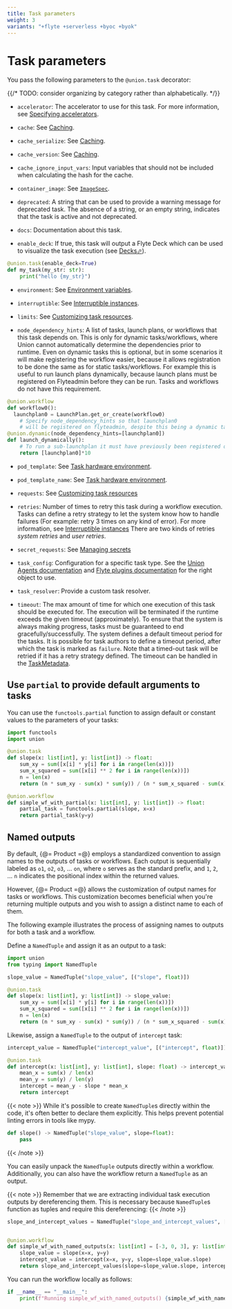 ```yaml
---
title: Task parameters
weight: 3
variants: "+flyte +serverless +byoc +byok"
---
```


# Task parameters

You pass the following parameters to the `@union.task` decorator:

{{/* TODO: consider organizing by category rather than alphabetically. */}}

* `accelerator`: The accelerator to use for this task.
  For more information, see [Specifying accelerators](https://docs.flyte.org/en/latest/api/flytekit/extras.accelerators.html#specifying-accelerators).

* `cache`: See [Caching](../caching.md).

* `cache_serialize`: See [Caching](../caching.md).

* `cache_version`: See [Caching](../caching.md).

* `cache_ignore_input_vars`: Input variables that should not be included when calculating the hash for the cache.

* `container_image`: See [`ImageSpec`](./task-software-environment/imagespec.md).

* `deprecated`: A string that can be used to provide a warning message for deprecated task.
  The absence of a string, or an empty string, indicates that the task is active and not deprecated.

* `docs`: Documentation about this task.

* `enable_deck`: If true, this task will output a Flyte Deck which can be used to visualize the task execution
  (see [Decks&#x2B00;](https://docs.flyte.org/en/latest/user_guide/development_lifecycle/decks.html#id1)).

```python
@union.task(enable_deck=True)
def my_task(my_str: str):
    print("hello {my_str}")
```

* `environment`: See [Environment variables](./task-software-environment/environment-variables.md).

* `interruptible`: See [Interruptible instances](./task-hardware-environment/interruptible-instances.md).

* `limits`: See [Customizing task resources](./task-hardware-environment/customizing-task-resources.md).

* `node_dependency_hints`: A list of tasks, launch plans, or workflows that this task depends on.
  This is only for dynamic tasks/workflows, where Union cannot automatically determine the dependencies prior to runtime.
  Even on dynamic tasks this is optional, but in some scenarios it will make registering the workflow easier,
  because it allows registration to be done the same as for static tasks/workflows.
  For example this is useful to run launch plans dynamically, because launch plans must be registered on Flyteadmin before they can be run.
  Tasks and workflows do not have this requirement.

```python
@union.workflow
def workflow0():
  launchplan0 = LaunchPlan.get_or_create(workflow0)
    # Specify node_dependency_hints so that launchplan0
    # will be registered on flyteadmin, despite this being a dynamic task.
@union.dynamic(node_dependency_hints=[launchplan0])
def launch_dynamically():
    # To run a sub-launchplan it must have previously been registered on flyteadmin.
    return [launchplan0]*10
```

* `pod_template`: See [Task hardware environment](./task-hardware-environment/index.md#pod_template-and-pod_template_name-task-parameters).

* `pod_template_name`: See [Task hardware environment](./task-hardware-environment/index.md#pod_template-and-pod_template_name-task-parameters).

* `requests`: See [Customizing task resources](./task-hardware-environment/customizing-task-resources.md)

* `retries`: Number of times to retry this task during a workflow execution.
  Tasks can define a retry strategy to let the system know how to handle failures (For example: retry 3 times on any kind of error).
  For more information, see [Interruptible instances](./task-hardware-environment/interruptible-instances.md)
  There are two kinds of retries *system retries* and *user retries*.

* `secret_requests`: See [Managing secrets](../../development-cycle/managing-secrets.md)

* `task_config`: Configuration for a specific task type.
  See the [Union Agents documentation](../../integrations/agents/index.md) and
  [Flyte plugins documentation](https://docs.flyte.org/en/latest/flytesnacks/integrations.html) for the right object to use.

* `task_resolver`: Provide a custom task resolver.

* `timeout`: The max amount of time for which one execution of this task should be executed for.
  The execution will be terminated if the runtime exceeds the given timeout (approximately).
  To ensure that the system is always making progress, tasks must be guaranteed to end gracefully/successfully.
  The system defines a default timeout period for the tasks.
  It is possible for task authors to define a timeout period, after which the task is marked as `failure`.
  Note that a timed-out task will be retried if it has a retry strategy defined.
  The timeout can be handled in the
  [TaskMetadata](https://docs.flyte.org/en/latest/api/flytekit/generated/flytekit.TaskMetadata.html?highlight=retries.md#flytekit.TaskMetadata).

## Use `partial` to provide default arguments to tasks

You can use the `functools.partial` function to assign default or constant values to the parameters of your tasks:
```python
import functools
import union

@union.task
def slope(x: list[int], y: list[int]) -> float:
    sum_xy = sum([x[i] * y[i] for i in range(len(x))])
    sum_x_squared = sum([x[i] ** 2 for i in range(len(x))])
    n = len(x)
    return (n * sum_xy - sum(x) * sum(y)) / (n * sum_x_squared - sum(x) ** 2)

@union.workflow
def simple_wf_with_partial(x: list[int], y: list[int]) -> float:
    partial_task = functools.partial(slope, x=x)
    return partial_task(y=y)
```

## Named outputs

By default, {@= Product =@} employs a standardized convention to assign names to the outputs of tasks or workflows.
Each output is sequentially labeled as `o1`, `o2`, `o3`, ... `on`, where `o` serves as the standard prefix,
and `1`, `2`, ... `n` indicates the positional index within the returned values.

However, {@= Product =@} allows the customization of output names for tasks or workflows.
This customization becomes beneficial when you're returning multiple outputs
and you wish to assign a distinct name to each of them.

The following example illustrates the process of assigning names to outputs for both a task and a workflow.


Define a `NamedTuple` and assign it as an output to a task:

```python
import union
from typing import NamedTuple

slope_value = NamedTuple("slope_value", [("slope", float)])

@union.task
def slope(x: list[int], y: list[int]) -> slope_value:
    sum_xy = sum([x[i] * y[i] for i in range(len(x))])
    sum_x_squared = sum([x[i] ** 2 for i in range(len(x))])
    n = len(x)
    return (n * sum_xy - sum(x) * sum(y)) / (n * sum_x_squared - sum(x) ** 2)
```

Likewise, assign a `NamedTuple` to the output of `intercept` task:

```python
intercept_value = NamedTuple("intercept_value", [("intercept", float)])

@union.task
def intercept(x: list[int], y: list[int], slope: float) -> intercept_value:
    mean_x = sum(x) / len(x)
    mean_y = sum(y) / len(y)
    intercept = mean_y - slope * mean_x
    return intercept
```

{{< note >}}
While it's possible to create `NamedTuple`s directly within the code,
it's often better to declare them explicitly. This helps prevent potential linting errors in tools like mypy.

```python
def slope() -> NamedTuple("slope_value", slope=float):
    pass
```
{{< /note >}}

You can easily unpack the `NamedTuple` outputs directly within a workflow.
Additionally, you can also have the workflow return a `NamedTuple` as an output.

{{< note >}}
Remember that we are extracting individual task execution outputs by dereferencing them.
This is necessary because `NamedTuple`s function as tuples and require this dereferencing:
{{< /note >}}

```python
slope_and_intercept_values = NamedTuple("slope_and_intercept_values", [("slope", float), ("intercept", float)])


@union.workflow
def simple_wf_with_named_outputs(x: list[int] = [-3, 0, 3], y: list[int] = [7, 4, -2]) -> slope_and_intercept_values:
    slope_value = slope(x=x, y=y)
    intercept_value = intercept(x=x, y=y, slope=slope_value.slope)
    return slope_and_intercept_values(slope=slope_value.slope, intercept=intercept_value.intercept)

```

You can run the workflow locally as follows:

```python
if __name__ == "__main__":
    print(f"Running simple_wf_with_named_outputs() {simple_wf_with_named_outputs()}")
```
